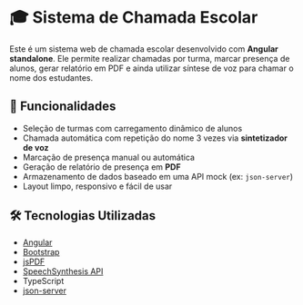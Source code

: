 # 🎓 Sistema de Chamada Escolar

Este é um sistema web de chamada escolar desenvolvido com **Angular standalone**. Ele permite realizar chamadas por turma, marcar presença de alunos, gerar relatório em PDF e ainda utilizar síntese de voz para chamar o nome dos estudantes.

## 🚀 Funcionalidades

- Seleção de turmas com carregamento dinâmico de alunos  
- Chamada automática com repetição do nome 3 vezes via **sintetizador de voz**
- Marcação de presença manual ou automática
- Geração de relatório de presença em **PDF**
- Armazenamento de dados baseado em uma API mock (ex: `json-server`)
- Layout limpo, responsivo e fácil de usar

## 🛠️ Tecnologias Utilizadas

- [Angular](https://angular.io/)
- [Bootstrap](https://getbootstrap.com/) 
- [jsPDF](https://github.com/parallax/jsPDF) 
- [SpeechSynthesis API](https://developer.mozilla.org/en-US/docs/Web/API/SpeechSynthesis) 
- TypeScript
- [json-server](https://github.com/typicode/json-server) 


